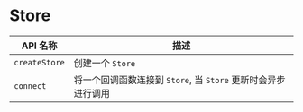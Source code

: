 # Store

| API 名称      | 描述                                                          |
| ------------- | ------------------------------------------------------------- |
| `createStore` | 创建一个 `Store`                                              |
| `connect`     | 将一个回调函数连接到 `Store`, 当 `Store` 更新时会异步进行调用 |

